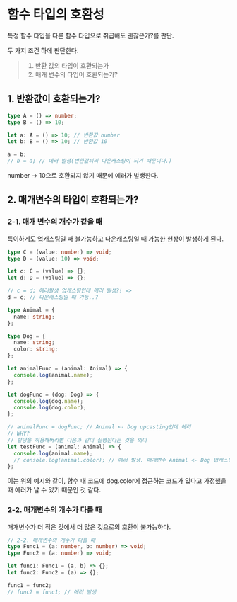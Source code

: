# 함수 타입의 호환성

특정 함수 타입을 다른 함수 타입으로 취급해도 괜찮은가?를 판단.

두 가지 조건 하에 판단한다.

> 1. 반환 값의 타입이 호환되는가
> 2. 매개 변수의 타입이 호환되는가?



## 1. 반환값이 호환되는가? 

```typescript
type A = () => number;
type B = () => 10;

let a: A = () => 10; // 반환값 number
let b: B = () => 10; // 반환값 10

a = b;
// b = a; // 에러 발생(반환값끼리 다운캐스팅이 되기 때문이다.)
```

number -> 10으로 호환되지 않기 때문에 에러가 발생한다.



## 2. 매개변수의 타입이 호환되는가?

### 2-1. 매개 변수의 개수가 같을 때

특이하게도 업캐스팅일 때 불가능하고 다운캐스팅일 때 가능한 현상이 발생하게 된다.

```typescript
type C = (value: number) => void;
type D = (value: 10) => void;

let c: C = (value) => {};
let d: D = (value) => {};

// c = d; 에러발생 업캐스팅인데 에러 발생?! =>
d = c; // 다운캐스팅일 때 가능..?

type Animal = {
  name: string;
};

type Dog = {
  name: string;
  color: string;
};

let animalFunc = (animal: Animal) => {
  console.log(animal.name);
};

let dogFunc = (dog: Dog) => {
  console.log(dog.name);
  console.log(dog.color);
};

// animalFunc = dogFunc; // Animal <- Dog upcasting인데 에러
// WHY?
// 할당을 허용해버리면 다음과 같이 실행된다는 것을 의미
let testFunc = (animal: Animal) => {
  console.log(animal.name);
  // console.log(animal.color); // 에러 발생. 매개변수 Animal <- Dog 업캐스팅은 안됨.
};
```

이는 위의 예시와 같이, 함수 내 코드에 dog.color에 접근하는 코드가 있다고 가정했을 때 에러가 날 수 있기 때문인 것 같다.



### 2-2. 매개변수의 개수가 다를 때 

매개변수가 더 적은 것에서 더 많은 것으로의 호환이 불가능하다. 

```typescript
// 2-2. 매개변수의 개수가 다를 때
type Func1 = (a: number, b: number) => void;
type Func2 = (a: number) => void;

let func1: Func1 = (a, b) => {};
let func2: Func2 = (a) => {};

func1 = func2;
// func2 = func1; // 에러 발생
```

